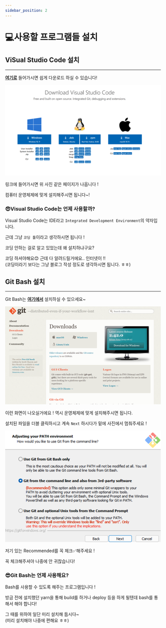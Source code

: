 ```yaml
---
sidebar_position: 2
---
```


# 💻사용할 프로그램들 설치

## ViSual Studio Code 설치
---

**[여기로](https://code.visualstudio.com/download)** 들어가시면 쉽게 다운로드 하실 수 있습니다!

![vsCodeInsatll](./img/vsInstall.png)

링크에 들어가시면 위 사진 같은 페이지가 나옵니다 !

컴퓨터 운영체제에 맞게 설치해주시면 됩니다~!


### 😎Visual Studio Code는 언제 사용할까?

Visual Studio Code는 IDE라고 `Integrated Development Environment`의 약자입니다.

근데 그냥 `코딩 툴`이라고 생각하시면 됩니다 !

코딩 안하는 걸로 알고 있었는데 왜 설치하냐구요?

코딩 하셔야해요😊 근데 다 알려드릴거에요.. 인터넷이 !!  
(코딩이라기 보다는 그냥 블로그 작성 정도로 생각하시면 됩니다. ㅎㅎ)


## Git Bash 설치
---

Git Bash는 **[여기에서](https://git-scm.com/downloads)** 설치하실 수 있으세요~

![GitBashInsatll](./img/gitBash.png)

이런 화면이 나오실거에요 ! 역시 운영체제에 맞게 설치해주시면 됩니다.

설치된 파일을 더블 클릭하시고 계속 `Next` 하시다가 밑에 사진에서 멈춰주세요 !

![GitBahConfig](./img/gitBash_config.png)

저기 있는 Recommended를 꼭 체크✅해주세요 !

꼭 체크해주셔야 나중에 안 귀찮습니다!


### 😎Git Bash는 언제 사용해요?

Bash를 사용할 수 있도록 해주는 프로그램입니다 !

방금 전에 설치했던 yarn을 통해 build를 하거나 deploy 등을 하게 될텐데 bash를 통해서 해야 합니다!

그 때를 위하여 일단 미리 설치해 둡시다~  
(미리 설치해야 나중에 편해요 ㅎㅎ)